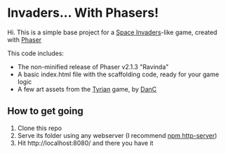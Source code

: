 # Invaders... With Phasers!

Hi. This is a simple base project for a [Space Invaders](http://en.wikipedia.org/wiki/Space_Invaders)-like game, created with [Phaser](http://phaser.io)

This code includes:

- The non-minified release of Phaser v2.1.3 "Ravinda"
- A basic index.html file with the scaffolding code, ready for your game logic
- A few art assets from the [Tyrian](http://www.lostgarden.com/2007/04/free-game-graphics-tyrian-ships-and.html) game, by [DanC](http://lostgarden.com)

## How to get going

1. Clone this repo
1. Serve its folder using any webserver (I recommend [npm http-server](https://www.npmjs.org/package/http-server))
1. Hit http://localhost:8080/ and there you have it